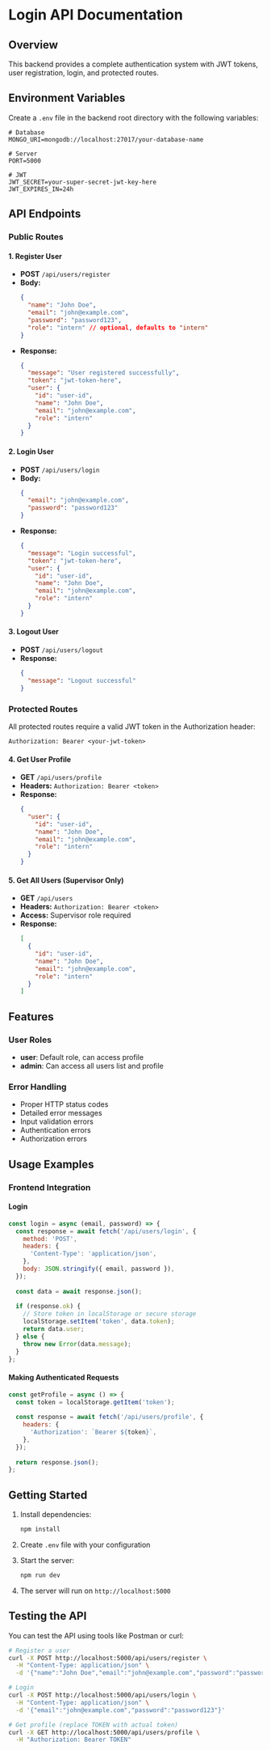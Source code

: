# Login API Documentation

## Overview
This backend provides a complete authentication system with JWT tokens, user registration, login, and protected routes.

## Environment Variables
Create a `.env` file in the backend root directory with the following variables:

```env
# Database
MONGO_URI=mongodb://localhost:27017/your-database-name

# Server
PORT=5000

# JWT
JWT_SECRET=your-super-secret-jwt-key-here
JWT_EXPIRES_IN=24h
```

## API Endpoints

### Public Routes

#### 1. Register User
- **POST** `/api/users/register`
- **Body:**
  ```json
  {
    "name": "John Doe",
    "email": "john@example.com",
    "password": "password123",
    "role": "intern" // optional, defaults to "intern"
  }
  ```
- **Response:**
  ```json
  {
    "message": "User registered successfully",
    "token": "jwt-token-here",
    "user": {
      "id": "user-id",
      "name": "John Doe",
      "email": "john@example.com",
      "role": "intern"
    }
  }
  ```

#### 2. Login User
- **POST** `/api/users/login`
- **Body:**
  ```json
  {
    "email": "john@example.com",
    "password": "password123"
  }
  ```
- **Response:**
  ```json
  {
    "message": "Login successful",
    "token": "jwt-token-here",
    "user": {
      "id": "user-id",
      "name": "John Doe",
      "email": "john@example.com",
      "role": "intern"
    }
  }
  ```

#### 3. Logout User
- **POST** `/api/users/logout`
- **Response:**
  ```json
  {
    "message": "Logout successful"
  }
  ```

### Protected Routes
All protected routes require a valid JWT token in the Authorization header:
```
Authorization: Bearer <your-jwt-token>
```

#### 4. Get User Profile
- **GET** `/api/users/profile`
- **Headers:** `Authorization: Bearer <token>`
- **Response:**
  ```json
  {
    "user": {
      "id": "user-id",
      "name": "John Doe",
      "email": "john@example.com",
      "role": "intern"
    }
  }
  ```

#### 5. Get All Users (Supervisor Only)
- **GET** `/api/users`
- **Headers:** `Authorization: Bearer <token>`
- **Access:** Supervisor role required
- **Response:**
  ```json
  [
    {
      "id": "user-id",
      "name": "John Doe",
      "email": "john@example.com",
      "role": "intern"
    }
  ]
  ```

## Features


### User Roles
- **user**: Default role, can access profile
- **admin**: Can access all users list and profile

### Error Handling
- Proper HTTP status codes
- Detailed error messages
- Input validation errors
- Authentication errors
- Authorization errors

## Usage Examples

### Frontend Integration

#### Login
```javascript
const login = async (email, password) => {
  const response = await fetch('/api/users/login', {
    method: 'POST',
    headers: {
      'Content-Type': 'application/json',
    },
    body: JSON.stringify({ email, password }),
  });
  
  const data = await response.json();
  
  if (response.ok) {
    // Store token in localStorage or secure storage
    localStorage.setItem('token', data.token);
    return data.user;
  } else {
    throw new Error(data.message);
  }
};
```

#### Making Authenticated Requests
```javascript
const getProfile = async () => {
  const token = localStorage.getItem('token');
  
  const response = await fetch('/api/users/profile', {
    headers: {
      'Authorization': `Bearer ${token}`,
    },
  });
  
  return response.json();
};
```

## Getting Started

1. Install dependencies:
   ```bash
   npm install
   ```

2. Create `.env` file with your configuration

3. Start the server:
   ```bash
   npm run dev
   ```

4. The server will run on `http://localhost:5000`

## Testing the API

You can test the API using tools like Postman or curl:

```bash
# Register a user
curl -X POST http://localhost:5000/api/users/register \
  -H "Content-Type: application/json" \
  -d '{"name":"John Doe","email":"john@example.com","password":"password123"}'

# Login
curl -X POST http://localhost:5000/api/users/login \
  -H "Content-Type: application/json" \
  -d '{"email":"john@example.com","password":"password123"}'

# Get profile (replace TOKEN with actual token)
curl -X GET http://localhost:5000/api/users/profile \
  -H "Authorization: Bearer TOKEN"
```

